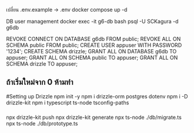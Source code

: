 เปลี่ยน .env.example -> .env
docker compose up -d

DB user management
docker exec -it g6-db bash
psql -U SCKagura -d g6db

REVOKE CONNECT ON DATABASE g6db FROM public;
REVOKE ALL ON SCHEMA public FROM public;
CREATE USER appuser WITH PASSWORD '1234';
CREATE SCHEMA drizzle;
GRANT ALL ON DATABASE g6db TO appuser;
GRANT ALL ON SCHEMA public TO appuser;
GRANT ALL ON SCHEMA drizzle TO appuser;

## ถ้าเริ่มใหม่จาก 0 ห้ามทำ

#Setting up Drizzle
npm init -y
npm i drizzle-orm postgres dotenv
npm i -D drizzle-kit
npm i typescript ts-node tsconfig-paths

###

npx drizzle-kit push
npx drizzle-kit generate
npx ts-node ./db/migrate.ts
npx ts-node ./db/prototype.ts
